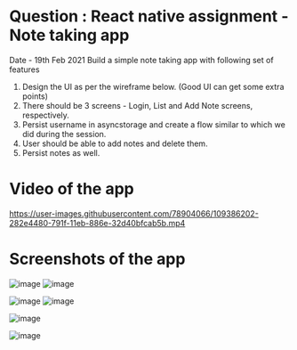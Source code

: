 # Question : React native assignment - Note taking app
Date - 19th Feb 2021
Build a simple note taking app with following set of features
1. Design the UI as per the wireframe below. (Good UI can get some extra points)
2. There should be 3 screens - Login, List and Add Note screens, respectively.
3. Persist username in asyncstorage and create a flow similar to which we did
during the session.
4. User should be able to add notes and delete them.
5. Persist notes as well.

# Video of the app
https://user-images.githubusercontent.com/78904066/109386202-282e4480-791f-11eb-886e-32d40bfcab5b.mp4

# Screenshots of the app

![image](https://github.com/NikhilC-Accolite/SAU-2021-Feb-Batch-1/blob/main/React%20native%20-%20MorningAndAfternoon/2.jpeg)
![image](https://github.com/NikhilC-Accolite/SAU-2021-Feb-Batch-1/blob/main/React%20native%20-%20MorningAndAfternoon/4.jpeg)

![image](https://github.com/NikhilC-Accolite/SAU-2021-Feb-Batch-1/blob/main/React%20native%20-%20MorningAndAfternoon/5.jpeg)
![image](https://github.com/NikhilC-Accolite/SAU-2021-Feb-Batch-1/blob/main/React%20native%20-%20MorningAndAfternoon/6.jpeg)

![image](https://github.com/NikhilC-Accolite/SAU-2021-Feb-Batch-1/blob/main/React%20native%20-%20MorningAndAfternoon/7.jpeg)

![image](https://github.com/NikhilC-Accolite/SAU-2021-Feb-Batch-1/blob/main/React%20native%20-%20MorningAndAfternoon/8.jpeg)




